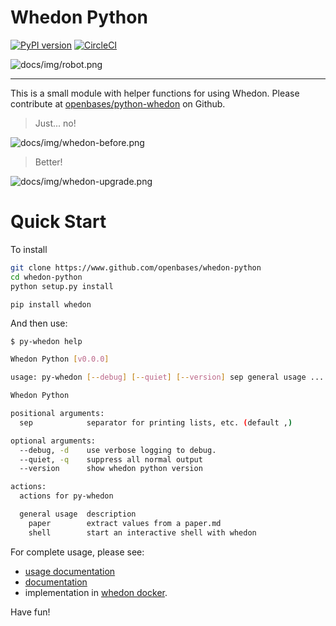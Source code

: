 # Whedon Python

[![PyPI version](https://badge.fury.io/py/whedon.svg)](https://badge.fury.io/py/whedon)
[![CircleCI](https://circleci.com/gh/openbases/whedon-python.svg?style=svg)](https://circleci.com/gh/openbases/whedon-python)

![docs/img/robot.png](https://github.com/openbases/whedon-python/raw/master/docs/img/robot.png)

-------------------------------------------------------------------------------

This is a small module with helper functions for using Whedon. Please contribute at
[openbases/python-whedon](https://www.github.com/openbases/whedon-python) on
Github.

> Just... no!

![docs/img/whedon-before.png](https://github.com/openbases/whedon-python/raw/master/docs/img/whedon-before.png)

> Better!

![docs/img/whedon-upgrade.png](https://github.com/openbases/whedon-python/raw/master/docs/img/whedon-upgrade.png)

# Quick Start

To install

```bash
git clone https://www.github.com/openbases/whedon-python
cd whedon-python
python setup.py install
```
```
pip install whedon
```

And then use:

```bash
$ py-whedon help

Whedon Python [v0.0.0]

usage: py-whedon [--debug] [--quiet] [--version] sep general usage ...

Whedon Python

positional arguments:
  sep            separator for printing lists, etc. (default ,)

optional arguments:
  --debug, -d    use verbose logging to debug.
  --quiet, -q    suppress all normal output
  --version      show whedon python version

actions:
  actions for py-whedon

  general usage  description
    paper        extract values from a paper.md
    shell        start an interactive shell with whedon
```

For complete usage, please see:

 - [usage documentation](https://openbases.github.io/whedon-python/html/usage.html) 
 - [documentation](https://openbases.github.io/whedon-python/)
 - implementation in [whedon docker](https://www.github.com/openbases/whedon/). 

Have fun!
